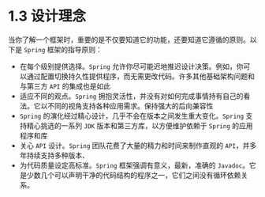 # 1.3 设计理念

当你了解一个框架时，重要的是不仅要知道它的功能，还要知道它遵循的原则。以下是 `Spring` 框架的指导原则：

* 在每个级别提供选择。`Spring` 允许你尽可能迟地推迟设计决策。例如，你可以通过配置切换持久性提供程序，而无需更改代码。许多其他基础架构问题和与第三方 `API` 的集成也是如此
* 适应不同的观点。`Spring` 拥抱灵活性，并没有对如何完成事情持有自己的看法。它以不同的视角支持各种应用需求。保持强大的后向兼容性
* `Spring` 的演化经过精心设计，几乎不会在版本之间发生重大变化。`Spring` 支持精心挑选的一系列 `JDK` 版本和第三方库，以方便维护依赖于 `Spring` 的应用程序和库
* 关心 `API` 设计。`Spring` 团队花费了大量的精力和时间来制作直观的 `API`，并多年持续支持多种版本、
* 为代码质量设定高标准。`Spring` 框架强调有意义，最新，准确的 `Javadoc`。它是少数几个可以声明干净的代码结构的程序之一，它们之间没有循环依赖关系。